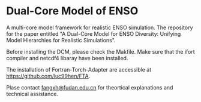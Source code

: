 # Dual-Core Model of ENSO
A multi-core model framework for realistic ENSO simulation. The repository for the paper entitled "A Dual-Core Model for ENSO Diversity: Unifying Model Hierarchies for Realistic Simulations".

Before installing the DCM, please check the Makfile.
Make sure that the ifort compiler and netcdf4 libaray have been installed.

The installation of Fortran-Torch-Adapter are accessible at https://github.com/luc99hen/FTA.

Plase contact fangxh@fudan.edu.cn for theortical explanations and technical assistance.
